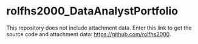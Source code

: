 # rolfhs2000_DataAnalystPortfolio
This repository does not include attachment data. Enter this link to get the source code and attachment data: https://github.com/rolfhs2000.
